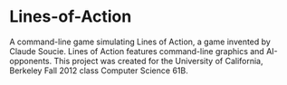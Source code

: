 Lines-of-Action
===============

A command-line game simulating Lines of Action, a game invented by Claude Soucie. Lines of Action features command-line graphics and AI-opponents. This project was created for the University of California, Berkeley Fall 2012 class Computer Science 61B. 
